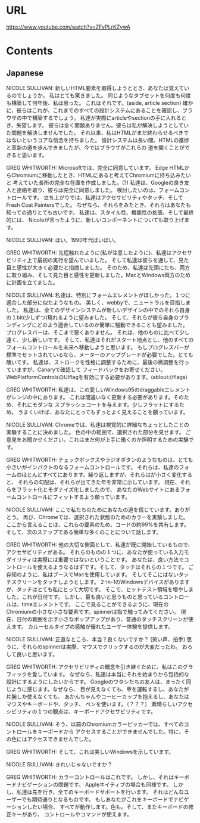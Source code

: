 # URL
https://www.youtube.com/watch?v=ZFvPLrKZywA

# Contents
## Japanese
NICOLE SULLIVAN:
新しいHTML要素を取得しようととき、あなたは覚えているのでしょうか。
私はとても驚きました。
同じようなタブセットを何度も何度も構築して何年後、私は思った。
これはそれです。(aside, article section)
確かに、彼らはこれが、これまでのすべての設計システムにあることを確認し、ブラウザの中で構築するでしょう。
私達が実際にarticleやsectionの手に入れるとき、失望します。
彼らは全く問題ありません。彼らは私が解決しようとしていた問題を解決しませんでした。
それ以来、私はHTMLがまだ終わらせるべきではないというコアな信念を持ちました。
設計システムは長い間、HTMLの進捗と革新の道を歩んできましたが、今ではブラウザがこれらの
道を開くことができると思います。

GREG WHITWORTH:
Microsoftでは、完全に同意しています。
Edge HTMLからChromiumに移動したとき、HTMLにあると考えてChromiumに持ち込みたいと
考えていた長所の完全な在庫を作成しました。(?)
私達は、Googleの良き友人と連絡を取り、彼らは完全に同意しました。
検討したいのは、フォームコントロールです。
立ち上がりでは、私達はアクセサビリティやタッチ、そしてFresh Coat Paintersでした。
なぜなら、それらをみたとき、それらはあなたも知っての通りとても古いです。
私達は、スタイル性、機能性の拡張、そして最終的には、
Nicoleが言ったように、新しいコンポーネントについても取り上げます。

NICOLE SULLIVAN:
はい。1990年代ばいばい。

GREG WHITWORTH:
先程触れたように(私が注意したように)、私達はアクセサビリティ上で最初の実行を望んでいました。
そして私達は彼らを通して、見た目と感性が大きく必要だと指摘しました。
そのため、私達は先頭にたち、両方に取り組み、そして見た目と感性を更新しました。MacとWindows両方のために計画を立てました。

NICOLE SULLIVAN:
私達は、特別にフォームエレメントがほしかった。１つに適合した部分に似たようなもの。
美しく、webbyで、ニュートラルを目指しました。
私達は、全てのデザインシステムが新しいデザインの中でのそれら自身の１bit(少しずつ)現れるように望みました。
そして、それらが彼ら自身のブランディングにどのよう適合しているのか簡単に騒動できることも望みました。
プログレスバーは、そこまで悪くありません。
それは、他のものに比べて少し遠く、少し新しいです。
そして、私達はそれがスタート地点とし、他のすべてのフォームコントロールを未来へ移動しようと思います。
もしプログレスバーが標準でセットされているなら、メーターのアップグレードが必要でした。とても醜いです。
私達は、ストロークを性格に調整するために、最後の微調整を行っていますが、Canaryで確認して
フィードバックをお寄せください。WebPlatformControlsのUIflagを有効にする必要があります。(ablout://flags)

GREG WHITWORTH:
私達は、この愛しいWindows95のdraggableエレメントがレンジの中にあります。
これは間違いなく更新する必要があります。そのため、それにモダンな
スプラッシュコートを与えます。少しフラットにするため。
うまくいけば、あなたにとってもずっとよく見えることを願っています。

NICOLE SULLIVAN:
Chromeでは、私達は視覚的に詳細なちょっとしたことの実験することに決めました。
色の中の範囲で、選択された部分を見せます。
ご意見をお聞かせください。これはまだ何が上手に働くのか照明するための実験です。

GREG WHITWORTH:
チェックボックスやラジオボタンのようなものは、とても小さいがインパクトのなるフォームコントロールです。
それらは、私達のフォームのほとんどすべてにあります。繰り返しますが、それらはが小さく変化すると、
それらの勾配は、それらが出てきた年を非常に示しています。
現在、それらをフラット化とモダナイズ化しましたので、
あなたのWebサイトにあるフォームコントロールにフィットするよう願っています。

NICOLE SULLIVAN:
ここで私たちのためにあなたの道を信じています。ありがとう。
再び、Chromeでは、選択された状態のためのカラーを実験しました。
ここから言えることは、これらの要素のため、コードの約99%を共有します。
そして、次のステップである簡単な多くのことについて話します。

GREG WHITWORTH:
他の大切な側面として、私達が既に開始しているもので、アクセサビリティがある。
それらのものの１つに、あなたが使っている入力モダイリティは実際には重要ではないということです。
あなたは、良い方法でコントロールを使えるようなるはずです。そして、タッチはそれらの１つです。
ご存知のように、私はブースでMacを使用しています。
そしてそこにはないタッチスクリーンをタッチしようとします。
2-in-1のWindowsデバイスがありますが、タッチはとても私にとって大切です。
そこで、ヒットテスト領域を増やしました。これが日付です。
しかし、最も良いと思うものと思っているコントロールは、timeエレメントです。
ここで見ることができるように、現在のChromiumの小さな小さな要素です。spinnerは指で触ってみてください。
現在、日付の範囲を示す小さなポップアップがあり、普通のタッチスクリーンが使えます。
カルーセルタイプの感触が優れたユーザー体験を提供します。

NICOLE SULLIVAN: 
正直なところ、本当？良くないですか？
(笑い声、拍手)
思うに、それらのspinnerは実際、マウスでクリックするのが大変だったわ。
おろして良いと思います。

GREG WHITWORTH:
アクセサビリティの概念を引き継ぐために、私はこのグラフィックを愛しています。
なぜなら、私達は本当にそれを始まりから包括的な設計にするようにしたいからです。
Googleのワタシたちの友人は、まったく同じように感じます。なぜなら、
目が見えなくても、車を運転するし、あなたが片腕しか使えなくても、
あかんちゃんやコーヒーカップを抱えるし、あなたはマウスやキーボードや、タッチ、
ペンを使います。（？？？）
素晴らしいアクセシビリティの１つの観点は、キーボードアクセサビリティです。

NICOLE SULLIVAN: 
そう、以前のChromiumカラーピッカーでは、すべてのコントロールをキーボードから
アクセスすることができませんでした。特に、その色にはアクセスできませんでした。

GREG WHITWORTH:
そして、これは美しいWindowsを示しています。

NICOLE SULLIVAN:
きれいじゃないですか？

GREG WHITWORTH:
カラーコントロールはこれです。
しかし、それはキーボードナビゲーションの問題です。
Appleネイティブの場合も同様です。
しかし、私達は先を行き、全てのキーボードサポートを行います。
それはどんなユーザーでも期待通りとなるものです。
もしあなたがこれをキーボードでナビゲーションしたい場合、
すべてが動作します。色も。そして、またキーボードの修正キーがあり、
コントロールやコマンドが使えます。